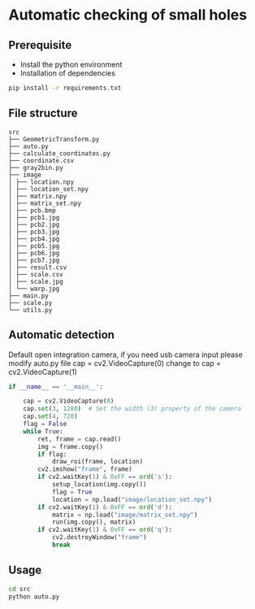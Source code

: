 # Automatic checking of small holes

## Prerequisite

- Install the python environment
- Installation of dependencies

```bash
pip install -r requirements.txt
```

## File structure
```
src 
├── GeometricTransform.py 
├── auto.py 
├── calculate_coordinates.py 
├── coordinate.csv 
├── gray2bin.py  
├── image 
│ ├── location.npy 
│ ├── location_set.npy 
│ ├── matrix.npy 
│ ├── matrix_set.npy 
│ ├── pcb.bmp 
│ ├── pcb1.jpg 
│ ├── pcb2.jpg 
│ ├── pcb3.jpg  
│ ├── pcb4.jpg 
│ ├── pcb5.jpg 
│ ├── pcb6.jpg  
│ ├── pcb7.jpg 
│ ├── result.csv 
│ ├── scale.csv 
│ ├── scale.jpg 
│ └── warp.jpg 
├── main.py 
├── scale.py 
└── utils.py
```

## Automatic detection

Default open integration camera, if you need usb camera input please modify auto.py file cap = cv2.VideoCapture(0) change to cap = cv2.VideoCapture(1)

```python
if __name__ == '__main__':

    cap = cv2.VideoCapture(0)
    cap.set(3, 1280)  # Set the width (3) property of the camera
    cap.set(4, 720)
    flag = False
    while True:
        ret, frame = cap.read()
        img = frame.copy()
        if flag:
            draw_roi(frame, location)
        cv2.imshow("frame", frame)
        if cv2.waitKey(1) & 0xFF == ord('s'):
            setup_location(img.copy())
            flag = True
            location = np.load("image/location_set.npy")
        if cv2.waitKey(1) & 0xFF == ord('d'):
            matrix = np.load("image/matrix_set.npy")
            run(img.copy(), matrix)
        if cv2.waitKey(1) & 0xFF == ord('q'):
            cv2.destroyWindow("frame")
            break
```

## Usage

```bash
cd src
python auto.py
```
